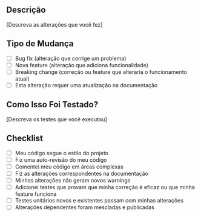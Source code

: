## Descrição

[Descreva as alterações que você fez]

## Tipo de Mudança

- [ ] Bug fix (alteração que corrige um problema)
- [ ] Nova feature (alteração que adiciona funcionalidade)
- [ ] Breaking change (correção ou feature que alteraria o funcionamento atual)
- [ ] Esta alteração requer uma atualização na documentação

## Como Isso Foi Testado?

[Descreva os testes que você executou]

## Checklist

- [ ] Meu código segue o estilo do projeto
- [ ] Fiz uma auto-revisão do meu código
- [ ] Comentei meu código em áreas complexas
- [ ] Fiz as alterações correspondentes na documentação
- [ ] Minhas alterações não geram novos warnings
- [ ] Adicionei testes que provam que minha correção é eficaz ou que minha feature funciona
- [ ] Testes unitários novos e existentes passam com minhas alterações
- [ ] Alterações dependentes foram mescladas e publicadas
